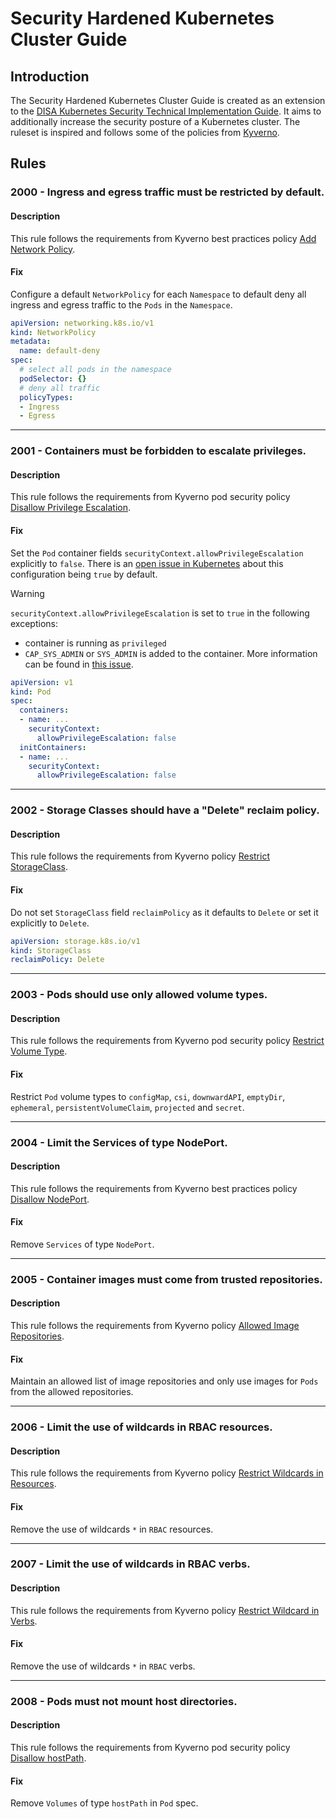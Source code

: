 # Security Hardened Kubernetes Cluster Guide

## Introduction

The Security Hardened Kubernetes Cluster Guide is created as an extension to the [DISA Kubernetes Security Technical Implementation Guide](../disa-k8s-stig/ruleset.md).
It aims to additionally increase the security posture of a Kubernetes cluster.
The ruleset is inspired and follows some of the policies from [Kyverno](https://github.com/kyverno/policies/tree/release-1.12).

## Rules

### 2000 - Ingress and egress traffic must be restricted by default.

#### Description
This rule follows the requirements from Kyverno best practices policy [Add Network Policy](https://github.com/kyverno/policies/tree/release-1.12/best-practices/add-network-policy/add-network-policy.yaml).

#### Fix
Configure a default `NetworkPolicy` for each `Namespace` to default deny all ingress and egress traffic to the `Pods` in the `Namespace`.

``` yaml
apiVersion: networking.k8s.io/v1
kind: NetworkPolicy
metadata:
  name: default-deny
spec:
  # select all pods in the namespace
  podSelector: {}
  # deny all traffic
  policyTypes:
  - Ingress
  - Egress
```
---

### 2001 - Containers must be forbidden to escalate privileges.

#### Description
This rule follows the requirements from Kyverno pod security policy [Disallow Privilege Escalation](https://github.com/kyverno/policies/tree/release-1.12/pod-security/restricted/disallow-privilege-escalation/disallow-privilege-escalation.yaml).

#### Fix
Set the `Pod` container fields `securityContext.allowPrivilegeEscalation` explicitly to `false`. There is an [open issue in Kubernetes](https://github.com/kubernetes/kubernetes/issues/118822) about this configuration being `true` by default.

> [!WARNING]  
> `securityContext.allowPrivilegeEscalation` is set to `true` in the following exceptions:
> - container is running as `privileged`
> - `CAP_SYS_ADMIN` or `SYS_ADMIN` is added to the container. More information can be found in [this issue](https://github.com/kubernetes/kubernetes/issues/119568).

``` yaml
apiVersion: v1
kind: Pod
spec:
  containers:
  - name: ...
    securityContext:
      allowPrivilegeEscalation: false
  initContainers:
  - name: ...
    securityContext:
      allowPrivilegeEscalation: false
```
---

### 2002 - Storage Classes should have a "Delete" reclaim policy.

#### Description
This rule follows the requirements from Kyverno policy [Restrict StorageClass](https://github.com/kyverno/policies/tree/release-1.12/other/restrict-storageclass/restrict-storageclass.yaml).

#### Fix
Do not set `StorageClass` field `reclaimPolicy` as it defaults to `Delete` or set it explicitly to `Delete`.

``` yaml
apiVersion: storage.k8s.io/v1
kind: StorageClass
reclaimPolicy: Delete
```
---

### 2003 - Pods should use only allowed volume types.

#### Description
This rule follows the requirements from Kyverno pod security policy [Restrict Volume Type](https://github.com/kyverno/policies/tree/release-1.12/pod-security/restricted/restrict-volume-types/restrict-volume-types.yaml).

#### Fix
Restrict `Pod` volume types to `configMap`, `csi`, `downwardAPI`, `emptyDir`, `ephemeral`, `persistentVolumeClaim`, `projected` and `secret`.

---

### 2004 - Limit the Services of type NodePort.

#### Description
This rule follows the requirements from Kyverno best practices policy [Disallow NodePort](https://github.com/kyverno/policies/tree/release-1.12/best-practices/restrict-node-port/restrict-node-port.yaml).

#### Fix
Remove `Services` of type `NodePort`.

---

### 2005 - Container images must come from trusted repositories.

#### Description
This rule follows the requirements from Kyverno policy [Allowed Image Repositories](https://github.com/kyverno/policies/tree/release-1.12/other/allowed-image-repos/allowed-image-repos.yaml).

#### Fix
Maintain an allowed list of image repositories and only use images for `Pods` from the allowed repositories.

---

### 2006 - Limit the use of wildcards in RBAC resources.

#### Description
This rule follows the requirements from Kyverno policy [Restrict Wildcards in Resources](https://github.com/kyverno/policies/tree/release-1.12/other/restrict-wildcard-resources/restrict-wildcard-resources.yaml).

#### Fix
Remove the use of wildcards `*` in `RBAC` resources.

---

### 2007 - Limit the use of wildcards in RBAC verbs.

#### Description
This rule follows the requirements from Kyverno policy [Restrict Wildcard in Verbs](https://github.com/kyverno/policies/tree/release-1.12/other/restrict-wildcard-verbs/restrict-wildcard-verbs.yaml).

#### Fix
Remove the use of wildcards `*` in `RBAC` verbs.

---

### 2008 - Pods must not mount host directories.

#### Description
This rule follows the requirements from Kyverno pod security policy [Disallow hostPath](https://github.com/kyverno/policies/tree/release-1.12/pod-security/baseline/disallow-host-path/disallow-host-path.yaml).

#### Fix
Remove `Volumes` of type `hostPath` in `Pod` spec. 
